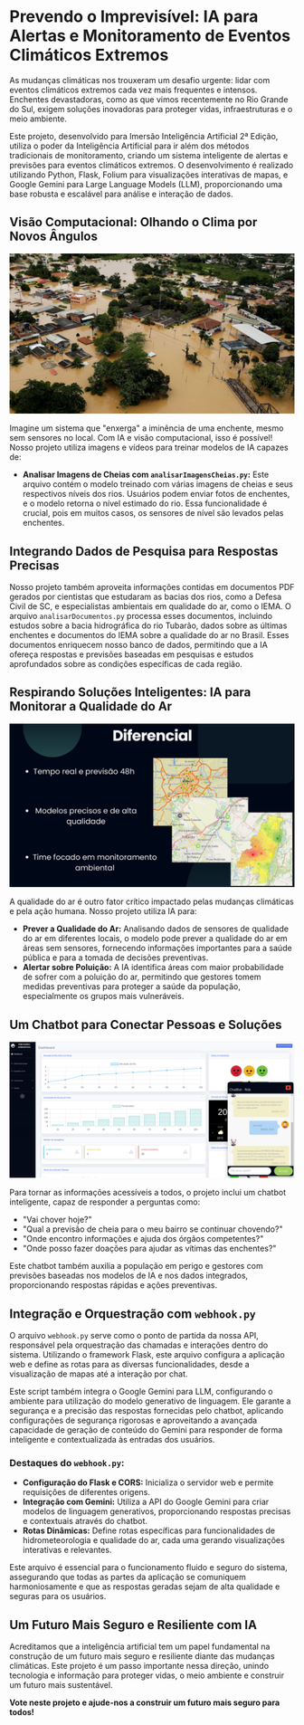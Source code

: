 # Prevendo o Imprevisível: IA para Alertas e Monitoramento de Eventos Climáticos Extremos

As mudanças climáticas nos trouxeram um desafio urgente: lidar com eventos climáticos extremos cada vez mais frequentes e intensos. Enchentes devastadoras, como as que vimos recentemente no Rio Grande do Sul, exigem soluções inovadoras para proteger vidas, infraestruturas e o meio ambiente.

Este projeto, desenvolvido para Imersão Inteligência Artificial 2ª Edição, utiliza o poder da Inteligência Artificial para ir além dos métodos tradicionais de monitoramento, criando um sistema inteligente de alertas e previsões para eventos climáticos extremos. O desenvolvimento é realizado utilizando Python, Flask, Folium para visualizações interativas de mapas, e Google Gemini para Large Language Models (LLM), proporcionando uma base robusta e escalável para análise e interação de dados.

## Visão Computacional: Olhando o Clima por Novos Ângulos

![descrição da imagem](imagens/enchentes-caracteristicas-causas-e-impacto-socio-ambiental-2.jpg)

Imagine um sistema que "enxerga" a iminência de uma enchente, mesmo sem sensores no local. Com IA e visão computacional, isso é possível! Nosso projeto utiliza imagens e vídeos para treinar modelos de IA capazes de:

- **Analisar Imagens de Cheias com `analisarImagensCheias.py`:** Este arquivo contém o modelo treinado com várias imagens de cheias e seus respectivos níveis dos rios. Usuários podem enviar fotos de enchentes, e o modelo retorna o nível estimado do rio. Essa funcionalidade é crucial, pois em muitos casos, os sensores de nível são levados pelas enchentes.

## Integrando Dados de Pesquisa para Respostas Precisas

Nosso projeto também aproveita informações contidas em documentos PDF gerados por cientistas que estudaram as bacias dos rios, como a Defesa Civil de SC, e especialistas ambientais em qualidade do ar, como o IEMA. O arquivo `analisarDocumentos.py` processa esses documentos, incluindo estudos sobre a bacia hidrográfica do rio Tubarão, dados sobre as últimas enchentes e documentos do IEMA sobre a qualidade do ar no Brasil. Esses documentos enriquecem nosso banco de dados, permitindo que a IA ofereça respostas e previsões baseadas em pesquisas e estudos aprofundados sobre as condições específicas de cada região.

## Respirando Soluções Inteligentes: IA para Monitorar a Qualidade do Ar

![Verifique a evolução que podemos chegar ao exibir uma grade de calor com a previsão em um mapa](imagens/chatbot.jpg)

A qualidade do ar é outro fator crítico impactado pelas mudanças climáticas e pela ação humana. Nosso projeto utiliza IA para:

- **Prever a Qualidade do Ar:** Analisando dados de sensores de qualidade do ar em diferentes locais, o modelo pode prever a qualidade do ar em áreas sem sensores, fornecendo informações importantes para a saúde pública e para a tomada de decisões preventivas.
- **Alertar sobre Poluição:** A IA identifica áreas com maior probabilidade de sofrer com a poluição do ar, permitindo que gestores tomem medidas preventivas para proteger a saúde da população, especialmente os grupos mais vulneráveis.

## Um Chatbot para Conectar Pessoas e Soluções

![Nosso chatbot Rob](imagens/chatbotRob.jpg)

Para tornar as informações acessíveis a todos, o projeto inclui um chatbot inteligente, capaz de responder a perguntas como:

- "Vai chover hoje?"
- "Qual a previsão de cheia para o meu bairro se continuar chovendo?"
- "Onde encontro informações e ajuda dos órgãos competentes?"
- "Onde posso fazer doações para ajudar as vítimas das enchentes?"

Este chatbot também auxilia a população em perigo e gestores com previsões baseadas nos modelos de IA e nos dados integrados, proporcionando respostas rápidas e ações preventivas.

## Integração e Orquestração com `webhook.py`

O arquivo `webhook.py` serve como o ponto de partida da nossa API, responsável pela orquestração das chamadas e interações dentro do sistema. Utilizando o framework Flask, este arquivo configura a aplicação web e define as rotas para as diversas funcionalidades, desde a visualização de mapas até a interação por chat.

Este script também integra o Google Gemini para LLM, configurando o ambiente para utilização do modelo generativo de linguagem. Ele garante a segurança e a precisão das respostas fornecidas pelo chatbot, aplicando configurações de segurança rigorosas e aproveitando a avançada capacidade de geração de conteúdo do Gemini para responder de forma inteligente e contextualizada às entradas dos usuários.

### Destaques do `webhook.py`:

- **Configuração do Flask e CORS:** Inicializa o servidor web e permite requisições de diferentes origens.
- **Integração com Gemini:** Utiliza a API do Google Gemini para criar modelos de linguagem generativos, proporcionando respostas precisas e contextuais através do chatbot.
- **Rotas Dinâmicas:** Define rotas específicas para funcionalidades de hidrometeorologia e qualidade do ar, cada uma gerando visualizações interativas e relevantes.

Este arquivo é essencial para o funcionamento fluido e seguro do sistema, assegurando que todas as partes da aplicação se comuniquem harmoniosamente e que as respostas geradas sejam de alta qualidade e seguras para os usuários.


## Um Futuro Mais Seguro e Resiliente com IA

Acreditamos que a inteligência artificial tem um papel fundamental na construção de um futuro mais seguro e resiliente diante das mudanças climáticas. Este projeto é um passo importante nessa direção, unindo tecnologia e informação para proteger vidas, o meio ambiente e construir um futuro mais sustentável.

**Vote neste projeto e ajude-nos a construir um futuro mais seguro para todos!**
